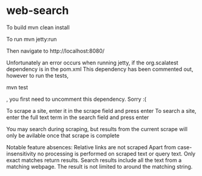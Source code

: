 # web-search

To build
mvn clean install

To run
mvn jetty:run

Then navigate to
http://localhost:8080/

Unfortunately an error occurs when running jetty, if the org.scalatest dependency is in the pom.xml
This dependency has been commented out, however to run the tests,

mvn test

, you first need to uncomment this dependency. Sorry :(

To scrape a site, enter it in the scrape field and press enter
To search a site, enter the full text term in the search field and press enter

You may search during scraping, but results from the current scrape will only
be avilable once that scrape is complete

Notable feature absences:
Relative links are not scraped
Apart from case-insensitivity no processing is performed on scraped text or query text. Only exact matches return results.
Search results include all the text from a matching webpage. The result is not limited to around the matching string.
